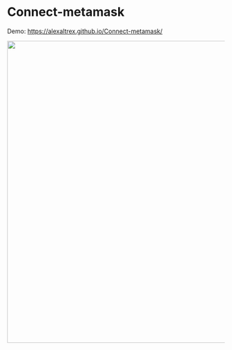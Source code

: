 # Connect-metamask
Demo: https://alexaltrex.github.io/Connect-metamask/

<img src="https://user-images.githubusercontent.com/56224288/206489953-6d03d0f9-652c-4617-9aee-c2253ab596e7.jpg" width="700" >
